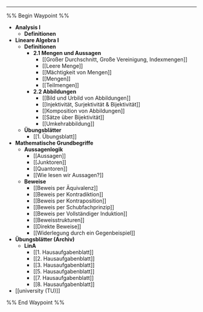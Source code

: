 ***

%% Begin Waypoint %%
- **Analysis I**
	- **Definitionen**
- **Lineare Algebra I**
	- **Definitionen**
		- **2.1 Mengen und Aussagen**
			- [[Großer Durchschnitt, Große Vereinigung, Indexmengen]]
			- [[Leere Menge]]
			- [[Mächtigkeit von Mengen]]
			- [[Mengen]]
			- [[Teilmengen]]
		- **2.2 Abbildungen**
			- [[Bild und Urbild von Abbildungen]]
			- [[Injektivität, Surjektivität & Bijektivität]]
			- [[Komposition von Abbildungen]]
			- [[Sätze über Bijektivität]]
			- [[Umkehrabbildung]]
	- **Übungsblätter**
		- [[1. Übungsblatt]]
- **Mathematische Grundbegriffe**
	- **Aussagenlogik**
		- [[Aussagen]]
		- [[Junktoren]]
		- [[Quantoren]]
		- [[Wie lesen wir Aussagen?]]
	- **Beweise**
		- [[Beweis per Äquivalenz]]
		- [[Beweis per Kontradiktion]]
		- [[Beweis per Kontraposition]]
		- [[Beweis per Schubfachprinzip]]
		- [[Beweis per Vollständiger Induktion]]
		- [[Beweisstrukturen]]
		- [[Direkte Beweise]]
		- [[Widerlegung durch ein Gegenbeispiel]]
- **Übungsblätter (Archiv)**
	- **LinA**
		- [[1. Hausaufgabenblatt]]
		- [[2. Hausaufgabenblatt]]
		- [[3. Hausaufgabenblatt]]
		- [[5. Hausaufgabenblatt]]
		- [[7. Hausaufgabenblatt]]
		- [[8. Hausaufgabenblatt]]
- [[university (TU)]]

%% End Waypoint %%